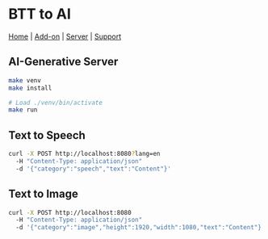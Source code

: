 # BTT to AI

[Home](/btt-ai/) |
[Add-on](/btt-ai/addon) |
[Server](/btt-ai/server) |
[Support](https://github.com/moixllik/btt-ai/issues)

## AI-Generative Server

```bash
make venv
make install

# Load ./venv/bin/activate
make run
```


## Text to Speech

```bash
curl -X POST http://localhost:8080?lang=en
  -H "Content-Type: application/json"
  -d '{"category":"speech","text":"Content"}'
```
         
## Text to Image

```bash
curl -X POST http://localhost:8080
  -H "Content-Type: application/json"
  -d '{"category":"image","height":1920,"width":1080,"text":"Content"}'
```
